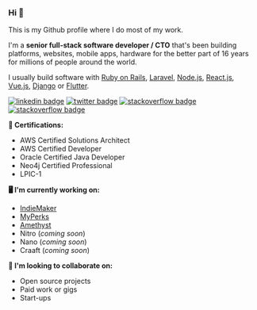 ### Hi 👋

This is my Github profile where I do most of my work. 

I'm a **senior full-stack software developer / CTO** that's been building platforms, websites, mobile apps, hardware for the better part of 16 years for millions of people around the world.

I usually build software with [Ruby on Rails](https://rubyonrails.org/), [Laravel](https://laravel.com/), [Node.js](https://nodejs.org/en/), 
[React.js](React.js), [Vue.js](https://vuejs.org/), [Django](https://www.djangoproject.com/) or [Flutter](https://flutter.dev/).

[![linkedin badge](https://img.shields.io/badge/Sean_Nieuwoudt-30302f?style=flat&logo=linkedin)](https://www.linkedin.com/in/seannieuwoudt)
[![twitter badge](https://img.shields.io/badge/@302F33-30302f?style=flat&logo=twitter)](https://twitter.com/302F33)
[![stackoverflow badge](https://img.shields.io/badge/seannieuwoudt-30302f?style=flat&logo=stackoverflow)](https://stackoverflow.com/users/482842/seannieuwoudt)
[![stackoverflow badge](https://img.shields.io/badge/SeanNieuwoudt-30302f?style=flat&logo=dribbble)](https://dribbble.com/SeanNieuwoudt)

**🦠 Certifications:**

- AWS Certified Solutions Architect
- AWS Certified Developer 
- Oracle Certified Java Developer
- Neo4j Certified Professional
- LPIC-1

**🖥 I'm currently working on:** 

- [IndieMaker](https://indiemaker.co)
- [MyPerks](https://myperks.co.za)
- [Amethyst](https://github.com/amethyst-framework)
- Nitro (_coming soon_)
- Nano (_coming soon_)
- Craaft (_coming soon_)

**🤼 I'm looking to collaborate on:**

- Open source projects 
- Paid work or gigs
- Start-ups
